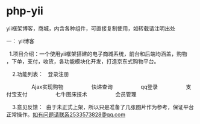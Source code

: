 # php-yii
  yii框架博客，商城，内含各种组件，可直接复制使用，如转载请注明出处

一： yii博客

     1.项目介绍：一个使用yii框架搭建的电子商城系统，前台和后端均涵盖，购物
    ，下单，支付，收货，各功能模块化开发，打造京东式购物平台。
    
     2.功能列表：  
                  登录注册
									
                  Ajax实现购物
                  
									快递查询
                  
									qq登录
                  
									支付宝支付
                  
									七牛图床技术
                  
									会员管理
                 
     3.意见反馈：  由于未正式上架，所以只是准备了几张图片作为参考，保证平台正常操作。如有问题请联系2533573828@qq.com
